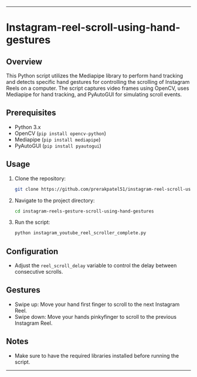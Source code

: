 
---

# Instagram-reel-scroll-using-hand-gestures

## Overview

This Python script utilizes the Mediapipe library to perform hand tracking and detects specific hand gestures for controlling the scrolling of Instagram Reels on a computer. The script captures video frames using OpenCV, uses Mediapipe for hand tracking, and PyAutoGUI for simulating scroll events.

## Prerequisites

- Python 3.x
- OpenCV (`pip install opencv-python`)
- Mediapipe (`pip install mediapipe`)
- PyAutoGUI (`pip install pyautogui`)

## Usage

1. Clone the repository:

   ```bash
   git clone https://github.com/prerakpatel51/instagram-reel-scroll-using-hand-gestures.git
   ```

2. Navigate to the project directory:

   ```bash
   cd instagram-reels-gesture-scroll-using-hand-gestures
   ```

3. Run the script:

   ```bash
   python instagram_youtube_reel_scroller_complete.py
   ```

## Configuration

- Adjust the `reel_scroll_delay` variable to control the delay between consecutive scrolls.

## Gestures

- Swipe up: Move your hand first finger  to scroll to the next Instagram Reel.
- Swipe down: Move your hands pinkyfinger to scroll to the previous Instagram Reel.

## Notes

- Make sure to have the required libraries installed before running the script.

---
